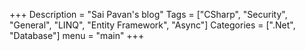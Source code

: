+++
Description = "Sai Pavan's blog"
Tags = ["CSharp", "Security", "General", "LINQ", "Entity Framework", "Async"]
Categories = [".Net", "Database"]
menu = "main"
+++

